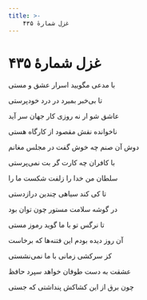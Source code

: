 ```yaml
---
title: >-
    غزل شمارهٔ ۴۳۵
---
```

# غزل شمارهٔ ۴۳۵

<div class="b" id="bn1"><div class="m1"><p>با مدعی مگویید اسرار عشق و مستی</p></div>
<div class="m2"><p>تا بی‌خبر بمیرد در درد خودپرستی</p></div></div>
<div class="b" id="bn2"><div class="m1"><p>عاشق شو ار نه روزی کار جهان سر آید</p></div>
<div class="m2"><p>ناخوانده نقش مقصود از کارگاه هستی</p></div></div>
<div class="b" id="bn3"><div class="m1"><p>دوش آن صنم چه خوش گفت در مجلس مغانم</p></div>
<div class="m2"><p>با کافران چه کارت گر بت نمی‌پرستی</p></div></div>
<div class="b" id="bn4"><div class="m1"><p>سلطان من خدا را زلفت شکست ما را</p></div>
<div class="m2"><p>تا کی کند سیاهی چندین درازدستی</p></div></div>
<div class="b" id="bn5"><div class="m1"><p>در گوشه سلامت مستور چون توان بود</p></div>
<div class="m2"><p>تا نرگس تو با ما گوید رموز مستی</p></div></div>
<div class="b" id="bn6"><div class="m1"><p>آن روز دیده بودم این فتنه‌ها که برخاست</p></div>
<div class="m2"><p>کز سرکشی زمانی با ما نمی‌نشستی</p></div></div>
<div class="b" id="bn7"><div class="m1"><p>عشقت به دست طوفان خواهد سپرد حافظ</p></div>
<div class="m2"><p>چون برق از این کشاکش پنداشتی که جستی</p></div></div>